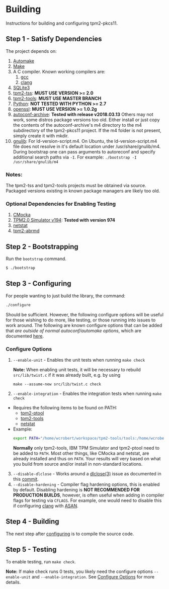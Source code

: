 # Building

Instructions for building and configuring tpm2-pkcs11.

## Step 1 - Satisfy Dependencies

The project depends on:

1. [Automake](https://www.gnu.org/software/automake)
2. [Make](https://www.gnu.org/software/make/)
3. A C compiler. Known working compilers are:
    1. [gcc](https://www.gnu.org/software/gcc/)
    2. [clang](https://clang.llvm.org/)
4. [SQLite3](https://www.sqlite.org/)
5. [tpm2-tss](https://github.com/tpm2-software/tpm2-tss): **MUST USE VERSION >= 2.0**
6. [tpm2-tools](https://github.com/tpm2-software/tpm2-tools): **MUST USE MASTER BRANCH**
7. [Python](https://www.python.org/): **NOT TESTED WITH PYTHON >= 2.7**
8. [openssl](https://www.openssl.org/): **MUST USE VERSION >= 1.0.2g**
9. [autoconf-archive](https://github.com/autoconf-archive/autoconf-archive): **Tested with release v2018.03.13**
     Others may not work, some distros package versions too old. Either install or just copy the contents of the
     autoconf-archive's m4 directory to the m4 subdirectory of the tpm2-pkcs11 project. If the m4 folder is not
     present, simply create it with mkdir.
10. [gnulib](https://www.gnu.org/software/gnulib/): For ld-version-script.m4.
    On Ubuntu, the ld-version-script.m4 file does not resolve in it's default location under /usr/share/gnulib/m4.
    During bootstrap one can pass arguments to autoreconf and specify additional search paths via `-I`.
    For example:
      ```./bootstrap -I /usr/share/gnulib/m4```

### Notes:
The tpm2-tss and tpm2-tools projects must be obtained via source. Packaged versions existing
in known package managers are likely too old.

### Optional Dependencies for Enabling Testing
1. [CMocka](https://cmocka.org/)
2. [TPM2.0 Simulator v194](https://sourceforge.net/projects/ibmswtpm2/files/ibmtpm974.tar.gz/download): **Tested with version 974**
3. [netstat](https://sourceforge.net/projects/net-tools/)
4. [tpm2-abrmd](https://github.com/tpm2-software/tpm2-abrmd)

## Step 2 - Bootstrapping

Run the `bootstrap` command.

```sh
$ ./bootstrap
```

## Step 3 - Configuring

For people wanting to just build the library, the command:
```sh
./configure
```

Should be sufficient. However, the following configure options will be useful for those wishing to do more, like
testing, or those running into issues to work around. The following are known configure options that can be added
that *are outside of normal autoconf/automake options*, which are documented [here](https://sourceware.org/autobook/autobook/autobook_14.html).

### Configure Options
1. `--enable-unit` - Enables the unit tests when running `make check`

   **Note:** When enabling unit tests, it will be necessary to rebuild `src/lib/twist.c` if it was already built, e.g. by using
   ```
   make --assume-new src/lib/twist.c check
   ```
2. `--enable-integration` - Enables the integration tests when running `make check`
  * Requires the following items to be found on PATH:
    * [tpm2-ptool](../tools/tpm2_ptool.py)
    * [tpm2-tools](#step-1---satisfy-dependencies)
    * [netstat](#step-1---satisfy-dependencies)
  * Example:
    ```sh
    export PATH="/home/wcrobert/workspace/tpm2-tools/tools:/home/wcrobert/workspace/tpm2-pkcs11/tools:$HOME/workspace/ibmtpm974/src:$PATH"
    ```
    **Normally** only tpm2-tools, IBM TPM Simulator and tpm2-ptool need to be added to `PATH`. Most other things, like CMocka and netstat, are already
    installed and thus on `PATH`. Your results will very based on what you build from source and/or install in non-standard locations.
3. `--disable-dlclose` - Works around a [dlclose(3)](https://linux.die.net/man/3/dlclose) issue as documented in this
    [commit](https://github.com/tpm2-software/tpm2-tools/commit/130582559d7c51d18e3ce82803c30bc161d9c34d).
4. `--disable-hardening` - Compiler flag hardening options, this is enabled by default. Disabling hardening is **NOT RECOMMENDED FOR PRODUCTION BUILDS**,
      however, is often useful when adding in compiler flags for testing via `CFLAGS`. For example, one would need to disable this if configuring
      [clang](#step-1---satisfy-dependencies) with [ASAN](https://clang.llvm.org/docs/AddressSanitizer.html).

## Step 4 - Building

The next step after [configuring](#step-3---configuring) is to compile the source code.

## Step 5 - Testing

To enable testing, run `make check`.

**Note:** If make check runs 0 tests, you likely need the configure options `--enable-unit` and `--enable-integration`. See [Configure Options](#configure-options)
for more details.
